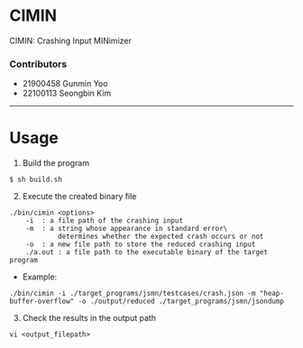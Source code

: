 # CIMIN
CIMIN: Crashing Input MINimizer

### Contributors
* 21900458 Gunmin Yoo
* 22100113 Seongbin Kim
___
# Usage
1. Build the program
```
$ sh build.sh
```
2. Execute the created binary file
```
./bin/cimin <options>
	-i	: a file path of the crashing input
	-m 	: a string whose appearance in standard error\
			determines whether the expected crash occurs or not
	-o 	: a new file path to store the reduced crashing input
	./a.out : a file path to the executable binary of the target program
```
* Example:
```
./bin/cimin -i ./target_programs/jsmn/testcases/crash.json -m "heap-buffer-overflow" -o ./output/reduced ./target_programs/jsmn/jsondump
```
3. Check the results in the output path
```
vi <output_filepath>
```

